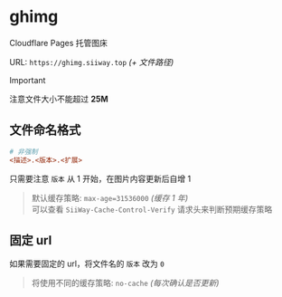 # ghimg

Cloudflare Pages 托管图床

URL: `https://ghimg.siiway.top` *(+ 文件路径)*

> [!IMPORTANT]
> 注意文件大小不能超过 **25M**

## 文件命名格式

```ini
# 非强制
<描述>.<版本>.<扩展>
```

只需要注意 `版本` 从 1 开始，在图片内容更新后自增 1

> 默认缓存策略: `max-age=31536000` *(缓存 1 年)* <br/>
> 可以查看 `SiiWay-Cache-Control-Verify` 请求头来判断预期缓存策略

## 固定 url

如果需要固定的 url，将文件名的 `版本` 改为 `0`

> 将使用不同的缓存策略: `no-cache` *(每次确认是否更新)*